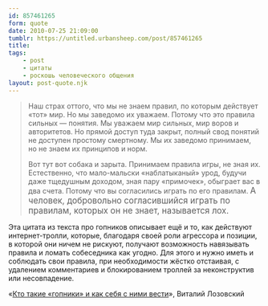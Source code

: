 ```yaml
---
id: 857461265
form: quote
date: 2010-07-25 21:09:00
tumblr: https://untitled.urbansheep.com/post/857461265
title: 
tags:
    - post
    - цитаты
    - роскошь человеческого общения
layout: post-quote.njk
---
```


<blockquote>
<p>Наш страх оттого, что мы не знаем правил, по которым действует «тот» мир. Но мы заведомо их уважаем. Потому что это правила сильных — понятия. Мы уважаем мир сильных, мир воров и авторитетов. Но прямой доступ туда закрыт, полный свод понятий не доступен простому смертному. Мы их заведомо принимаем, но не знаем их принципов и норм.</p>

<p>Вот тут вот собака и зарыта. Принимаем правила игры, не зная их. Естественно, что мало-мальски «наблатыканый» урод, будучи даже тщедушным доходом, зная пару «примочек», обыграет вас в два счета. Потому что вы согласились играть по его правилам. <big>А человек, добровольно согласившийся играть по правилам, которых он не знает, называется лох.</big></p>
</blockquote>

<p>Эта цитата из текста про гопников описывает ещё и то, как действуют интернет-тролли, которые, благодаря своей роли агрессора и позиции, в которой они ничем не рискуют, получают возможность навязывать правила и ломать собеседника как угодно. Для этого и нужно иметь и соблюдать свои правила, при необходимости жёстко отстаивая, с удалением комментариев и блокированием троллей за неконструктив или несовпадение.</p>

<p>«<a href="http://www.tyurem.net/mytext/look/047.htm">Кто такие «гопники» и как себя с ними вести</a>», Виталий Лозовский</p>
